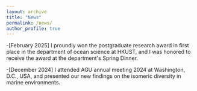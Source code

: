 ```yaml
---
layout: archive
title: "News"
permalink: /news/
author_profile: true
---
```



-[February 2025] I proundly won the postgraduate research award in first place in the department of ocean science at HKUST, and I was honored to receive the award at the department's Spring Dinner. 

-[December 2024] I attended AGU annual meeting 2024 at Washington, D.C., USA,  and presented our new findings on the isomeric diversity in marine environments.
